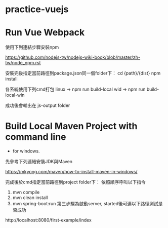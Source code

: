 # practice-vuejs

# Run Vue Webpack
使用下列連結步驟安裝npm

https://github.com/nodejs-tw/nodejs-wiki-book/blob/master/zh-tw/node_npm.rst

安裝完後指定當前路徑到package.json同一個folder下：
cd {path}/{dist}
npm install

各系統使用下列cmd打包
linux -> npm run build-local
wid -> npm run build-local-win

成功後會輸出在 js-output folder

# Build Local Maven Project with command line 
  - for windows.
  
先參考下列連結安裝JDK與Maven

https://mkyong.com/maven/how-to-install-maven-in-windows/

完成後於cmd指定當前路徑到project folder下：
依照順序呼叫以下指令
1. mvn compile
2. mvn clean install
3. mvn spring-boot:run
第三步驟為啟動server, started後可連以下路徑測試是否成功

http://localhost:8080/first-example/index
